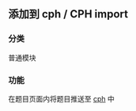 ## 添加到 cph / CPH import

### 分类

普通模块

### 功能

在题目页面内将题目推送至 [cph](https://github.com/agrawal-d/cph) 中
